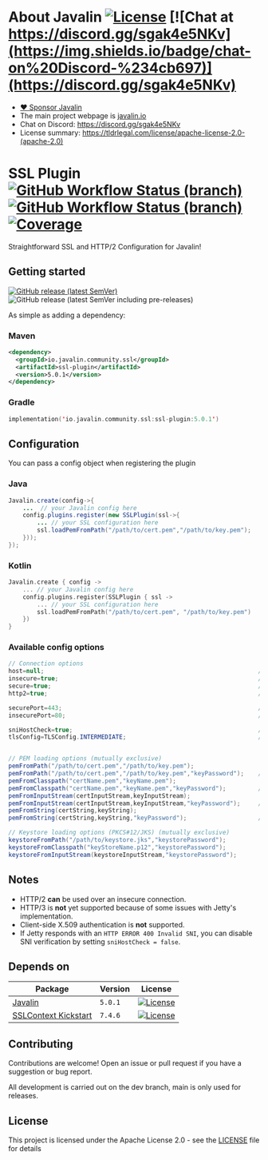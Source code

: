 # About Javalin [![License](https://img.shields.io/badge/License-Apache%202.0-blue.svg)](https://opensource.org/licenses/Apache-2.0) [![Chat at https://discord.gg/sgak4e5NKv](https://img.shields.io/badge/chat-on%20Discord-%234cb697)](https://discord.gg/sgak4e5NKv)

* [:heart: Sponsor Javalin](https://github.com/sponsors/tipsy)
* The main project webpage is [javalin.io](https://javalin.io)
* Chat on Discord: https://discord.gg/sgak4e5NKv
* License summary: https://tldrlegal.com/license/apache-license-2.0-(apache-2.0)

# SSL Plugin [![GitHub Workflow Status (branch)](https://img.shields.io/github/workflow/status/javalin/javalin-ssl/Test%20all%20JDKs%20on%20all%20OSes%20and%20Publish/main?label=main&logo=githubactions&logoColor=white)](https://github.com/javalin/javalin-ssl/actions?query=branch%3Amain) [![GitHub Workflow Status (branch)](https://img.shields.io/github/workflow/status/javalin/javalin-ssl/Test%20all%20JDKs%20on%20all%20OSes%20and%20Publish/dev?label=dev&logo=githubactions&logoColor=white)](https://github.com/javalin/javalin-ssl/actions?query=branch%3Adev) [![Coverage](https://codecov.io/gh/javalin/javalin-ssl/branch/dev/graphs/badge.svg)](https://app.codecov.io/gh/javalin/javalin-ssl)

Straightforward SSL and HTTP/2 Configuration for Javalin!

## Getting started

[![GitHub release (latest SemVer)](https://img.shields.io/github/v/release/javalin/javalin-ssl?label=Latest%20Release)](https://github.com/javalin/javalin-ssl/releases) ![GitHub release (latest SemVer including pre-releases)](https://img.shields.io/github/v/release/javalin/javalin-ssl?include_prereleases&label=Latest%20Snapshot)

As simple as adding a dependency:
### Maven

```xml
<dependency>
  <groupId>io.javalin.community.ssl</groupId>
  <artifactId>ssl-plugin</artifactId>
  <version>5.0.1</version>
</dependency>
```
### Gradle

```kotlin
implementation('io.javalin.community.ssl:ssl-plugin:5.0.1')
```


## Configuration

You can pass a config object when registering the plugin

### Java

```java
Javalin.create(config->{
    ...  // your Javalin config here
    config.plugins.register(new SSLPlugin(ssl->{
        ... // your SSL configuration here
        ssl.loadPemFromPath("/path/to/cert.pem","/path/to/key.pem");
    }));
});
```

### Kotlin

```kotlin
Javalin.create { config ->
    ... // your Javalin config here
    config.plugins.register(SSLPlugin { ssl ->
        ... // your SSL configuration here
        ssl.loadPemFromPath("/path/to/cert.pem", "/path/to/key.pem")
    })
}
```

### Available config options

```java
// Connection options
host=null;                                                            // Host to bind to, by default it will bind to all interfaces.
insecure=true;                                                        // Toggle the default http (insecure) connector.
secure=true;                                                          // Toggle the default https (secure) connector.
http2=true;                                                           // Toggle HTTP/2 Support

securePort=443;                                                       // Port to use on the SSL (secure) connector.
insecurePort=80;                                                      // Port to use on the http (insecure) connector.

sniHostCheck=true;                                                    // Enable SNI hostname verification.
tlsConfig=TLSConfig.INTERMEDIATE;                                     // Set the TLS configuration. (by default it uses Mozilla's intermediate configuration)


// PEM loading options (mutually exclusive)
pemFromPath("/path/to/cert.pem","/path/to/key.pem");                   // load from the given paths.
pemFromPath("/path/to/cert.pem","/path/to/key.pem","keyPassword");    // load from the given paths with the given key password.
pemFromClasspath("certName.pem","keyName.pem");                        // load from the given paths in the classpath.
pemFromClasspath("certName.pem","keyName.pem","keyPassword");         // load from the given paths in the classpath with the given key password.
pemFromInputStream(certInputStream,keyInputStream);                    // load from the given input streams.
pemFromInputStream(certInputStream,keyInputStream,"keyPassword");     // load from the given input streams with the given key password.
pemFromString(certString,keyString);                                   // load from the given strings.
pemFromString(certString,keyString,"keyPassword");                    // load from the given strings with the given key password.

// Keystore loading options (PKCS#12/JKS) (mutually exclusive)
keystoreFromPath("/path/to/keystore.jks","keystorePassword");          // load the keystore from the given path
keystoreFromClasspath("keyStoreName.p12","keystorePassword");          // load the keystore from the given path in the classpath.
keystoreFromInputStream(keystoreInputStream,"keystorePassword");       // load the keystore from the given input stream.

```

## Notes

- HTTP/2 **can** be used over an insecure connection.
- HTTP/3 is **not** yet supported because of some issues with Jetty's implementation.
- Client-side X.509 authentication is **not** supported.
- If Jetty responds with an `HTTP ERROR 400 Invalid SNI`, you can disable SNI verification by
  setting `sniHostCheck = false`.

## Depends on

| Package                                       | Version | License                                                                                                              |
|-----------------------------------------------|---------|----------------------------------------------------------------------------------------------------------------------|
| [Javalin](https://github.com/javalin/javalin) | `5.0.1` | [![License](https://img.shields.io/badge/License-Apache%202.0-blue.svg)](https://opensource.org/licenses/Apache-2.0) |
 | [SSLContext Kickstart](https://github.com/Hakky54/sslcontext-kickstart) | `7.4.6` | [![License](https://img.shields.io/badge/License-Apache%202.0-blue.svg)](https://opensource.org/licenses/Apache-2.0) |

## Contributing

Contributions are welcome! Open an issue or pull request if you have a suggestion or bug report.

All development is carried out on the dev branch, main is only used for releases.


## License

This project is licensed under the Apache License 2.0 - see the [LICENSE](LICENSE) file for details




